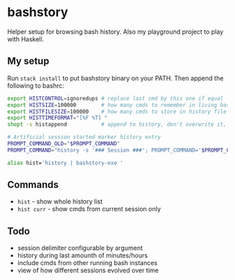 # bashstory
Helper setup for browsing bash history. Also my playground project to play with Haskell.

## My setup
Run `stack install` to put bashstory binary on your PATH. Then append the following to bashrc:

```bash
export HISTCONTROL=ignoredups # replace last cmd by this one if equal
export HISTSIZE=100000        # how many cmds to remember in living bash shell
export HISTFILESIZE=100000    # how many cmds to store in history file
export HISTTIMEFORMAT="[%F %T] "
shopt -s histappend           # append to history, don't overwrite it, otherwise cmds are lost

# Artificial session started marker history entry
PROMPT_COMMAND_OLD="$PROMPT_COMMAND"
PROMPT_COMMAND="history -s '### Session ###'; PROMPT_COMMAND='$PROMPT_COMMAND_OLD'; $PROMPT_COMMAND"

alias hist='history | bashstory-exe '
```

## Commands
* `hist` - show whole history list
* `hist curr` - show cmds from current session only


## Todo
* session delimiter configurable by argument
* history during last amounth of minutes/hours
* include cmds from other running bash instances
* view of how different sessions evolved over time
